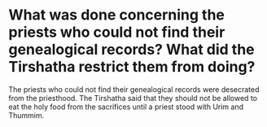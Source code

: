 # What was done concerning the priests who could not find their genealogical records? What did the Tirshatha restrict them from doing?

The priests who could not find their genealogical records were desecrated from the priesthood. The Tirshatha said that they should not be allowed to eat the holy food from the sacrifices until a priest stood with Urim and Thummim.
